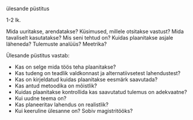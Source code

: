 ülesande püstitus

1-2 lk.

Mida uuritakse, arendatakse?
Küsimused, millele otsitakse vastust?
Mida tavaliselt kasutatakse? Mis seni tehtud on?
Kuidas plaanitakse asjale läheneda?
Tulemuste analüüs? Meetrika?


Ülesande püstitus vastab:

* Kas on selge mida töös teha plaanitakse?
* Kas tudeng on teadlik valdkonnast ja alternatiivsetest lahendustest?
* Kas on kirjeldatud kuidas plaanitakse eesmärk saavutada?
* Kas antud metoodika on mõistlik?
* Kuidas plaanitakse kontrollida kas saavutatud tulemus on adekvaatne?
* Kui uudne teema on?
* Kas planeeritav lahendus on realistlik?
* Kui keeruline ülesanne on? Sobiv magistritööks?